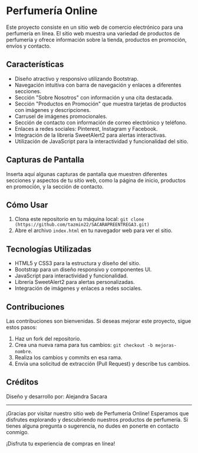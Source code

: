 # Perfumería Online

Este proyecto consiste en un sitio web de comercio electrónico para una perfumería en línea. El sitio web muestra una variedad de productos de perfumería y ofrece información sobre la tienda, productos en promoción, envíos y contacto.

## Características

- Diseño atractivo y responsivo utilizando Bootstrap.
- Navegación intuitiva con barra de navegación y enlaces a diferentes secciones.
- Sección "Sobre Nosotros" con información y una cita destacada.
- Sección "Productos en Promoción" que muestra tarjetas de productos con imágenes y descripciones.
- Carrusel de imágenes promocionales.
- Sección de contacto con información de correo electrónico y teléfono.
- Enlaces a redes sociales: Pinterest, Instagram y Facebook.
- Integración de la librería SweetAlert2 para alertas interactivas.
- Utilización de JavaScript para la interactividad y funcionalidad del sitio.

## Capturas de Pantalla

Inserta aquí algunas capturas de pantalla que muestren diferentes secciones y aspectos de tu sitio web, como la página de inicio, productos en promoción, y la sección de contacto.

## Cómo Usar

1. Clona este repositorio en tu máquina local: `git clone (https://github.com/tazmin22/SACARAPREENTREGA3.git)`
2. Abre el archivo `index.html` en tu navegador web para ver el sitio.

## Tecnologías Utilizadas

- HTML5 y CSS3 para la estructura y diseño del sitio.
- Bootstrap para un diseño responsivo y componentes UI.
- JavaScript para interactividad y funcionalidad.
- Librería SweetAlert2 para alertas personalizadas.
- Integración de imágenes y enlaces a redes sociales.

## Contribuciones

Las contribuciones son bienvenidas. Si deseas mejorar este proyecto, sigue estos pasos:

1. Haz un fork del repositorio.
2. Crea una nueva rama para tus cambios: `git checkout -b mejoras-nombre`.
3. Realiza los cambios y commits en esa rama.
4. Envía una solicitud de extracción (Pull Request) y describe tus cambios.

## Créditos

Diseño y desarrollo por: Alejandra Sacara 


---

¡Gracias por visitar nuestro sitio web de Perfumería Online! Esperamos que disfrutes explorando y descubriendo nuestros productos de perfumería. Si tienes alguna pregunta o sugerencia, no dudes en ponerte en contacto conmigo.

¡Disfruta tu experiencia de compras en línea!
